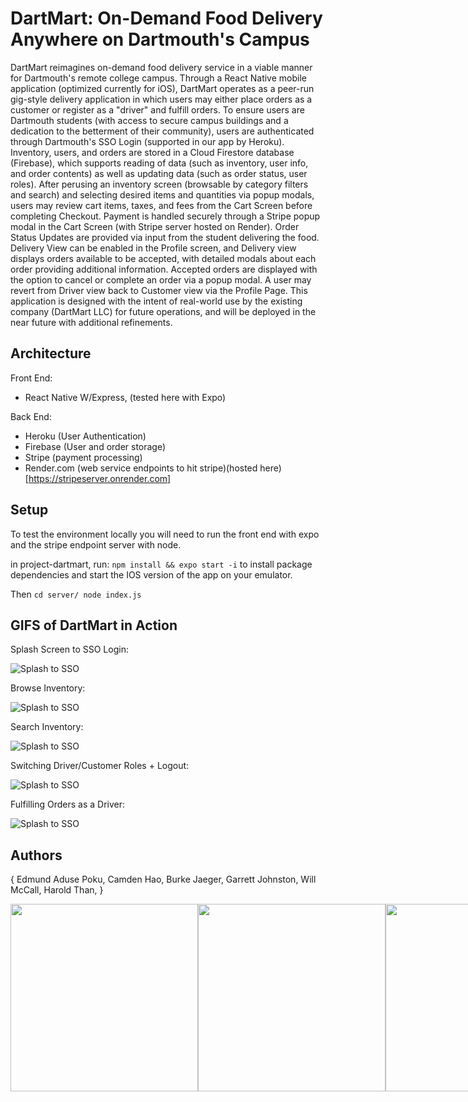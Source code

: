 # DartMart:  On-Demand Food Delivery Anywhere on Dartmouth's Campus

DartMart reimagines on-demand food delivery service in a viable manner for Dartmouth's remote college campus. Through a React Native mobile application (optimized currently for iOS), DartMart operates as a peer-run gig-style delivery application in which users may either place orders as a customer or register as a "driver" and fulfill orders. To ensure users are Dartmouth students (with access to secure campus buildings and a dedication to the betterment of their community), users are authenticated through Dartmouth's SSO Login (supported in our app by Heroku). Inventory, users, and orders are stored in a Cloud Firestore database (Firebase), which supports reading of data (such as inventory, user info, and order contents) as well as updating  data (such as order status, user roles). After perusing an inventory screen (browsable by category filters and search) and selecting desired items and quantities via popup modals, users may review cart items, taxes, and fees from the Cart Screen before completing Checkout. Payment is handled securely through a Stripe popup modal in the Cart Screen (with Stripe server hosted on Render). Order Status Updates are provided via input from the student delivering the food. Delivery View can be enabled in the Profile screen, and Delivery view displays orders available to be accepted, with detailed modals about each order providing additional information. Accepted orders are displayed with the option to cancel or complete an order via a popup modal. A user may revert from Driver view back to Customer view via the Profile Page. This application is designed with the intent of real-world use by the existing company (DartMart LLC) for future operations, and will be deployed in the near future with additional refinements.


## Architecture

Front End:  
* React Native W/Express, (tested here with Expo)

Back End: 
* Heroku (User Authentication)
* Firebase (User and order storage)
* Stripe (payment processing)
* Render.com (web service endpoints to hit stripe)(hosted here)[https://stripeserver.onrender.com]

## Setup

To test the environment locally you will need to run the front end with expo and the stripe endpoint server with node.

in project-dartmart, run:
`npm install && expo start -i`
to install package dependencies and start the IOS version of the app on your emulator.

Then
`cd server/
node index.js `


## GIFS of DartMart in Action

Splash Screen to SSO Login:

![Splash to SSO](gifs/DM_SplashToSSOLogin.gif)

Browse Inventory:

![Splash to SSO](gifs/DM_ScrollInventory.gif)

Search Inventory:

![Splash to SSO](gifs/DM_InventorySearch.gif)

Switching Driver/Customer Roles + Logout:

![Splash to SSO](gifs/DM_SwitchingViews_Logout.gif)

Fulfilling Orders as a Driver:

![Splash to SSO](gifs/DM_OrderScreen.gif)


## Authors

{
Edmund Aduse Poku,
Camden Hao,
Burke Jaeger,
Garrett Johnston,
Will McCall,
Harold Than,
}

<div style="display: flex;">
<img src='https://media-exp2.licdn.com/dms/image/C4E03AQHV3JnXeU6Hhw/profile-displayphoto-shrink_400_400/0/1631854128489?e=1659571200&v=beta&t=Y-vtpDyc6bVYv06CnjG-x5FAfMA6OL4-11WtArdJPsw' style="width:300px;height:300px;" />
<img src='https://media-exp2.licdn.com/dms/image/C4E03AQG3UEpmF3OC2Q/profile-displayphoto-shrink_400_400/0/1596480559443?e=1659571200&v=beta&t=9-OPagyBLfo7L5vwioAJpCF-IvBSdXSyoGVUMxA5UPc' style="width:300px;height:300px;" />
<img src='https://media-exp2.licdn.com/dms/image/C4D03AQEM8mXT7WwaWQ/profile-displayphoto-shrink_400_400/0/1644938805452?e=1659571200&v=beta&t=gYSk4Y62agvjkn0V2H0kNh4YeD87QqxKZ73Hyw5d7kU' style="width:300px;height:300px;" />
<img src='https://media-exp2.licdn.com/dms/image/C4D03AQFPaUUF9tJWqg/profile-displayphoto-shrink_400_400/0/1635903534093?e=1659571200&v=beta&t=Smz2pl-LHk0PtT0A_m8cnOo3D2sv46wRHYFYUfrRI6A' style="width:300px;height:300px;" />
<img src='https://media-exp2.licdn.com/dms/image/C4D03AQFYN3suAiH4VA/profile-displayphoto-shrink_400_400/0/1627012112467?e=1659571200&v=beta&t=XomvJB1ebkhvFzQqsBYrlNKruv5xRMdmrqNEDon9gJY' style="width:300px;height:300px;" />
<img src='https://media-exp2.licdn.com/dms/image/C5103AQHcI5DKVeeHIg/profile-displayphoto-shrink_800_800/0/1526807577961?e=1659571200&v=beta&t=DBdC4jF0TBkTueL_Z2VPp0GGBActe7BrVWaZ5h-i4fg' style="width:300px;height:300px;" />
</div>



